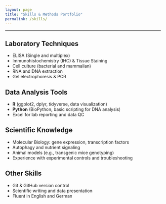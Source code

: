 ```yaml
---
layout: page
title: "Skills & Methods Portfolio"
permalink: /skills/
---
```


---
## Laboratory Techniques

- ELISA (Single and multiplex)
- Immunohistochemistry (IHC) & Tissue Staining
- Cell culture (bacterial and mammalian)
- RNA and DNA extraction
- Gel electrophoresis & PCR

## Data Analysis Tools

- **R** (ggplot2, dplyr, tidyverse, data visualization)
- **Python** (BioPython, basic scripting for DNA analysis)
- Excel for lab reporting and data QC

## Scientific Knowledge

- Molecular Biology: gene expression, transcription factors
- Autophagy and nutrient signaling
- Animal models (e.g., transgenic mice genotyping)
- Experience with experimental controls and troubleshooting

## Other Skills

- Git & GitHub version control
- Scientific writing and data presentation
- Fluent in English and German
